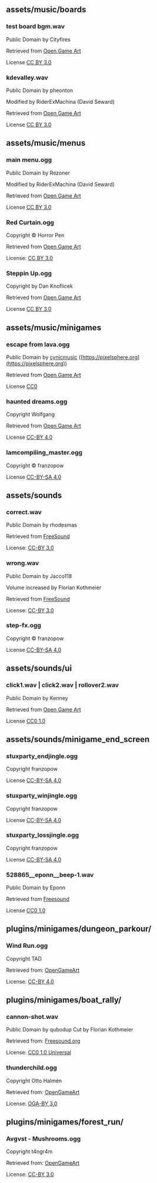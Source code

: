 ## assets/music/boards
### test board bgm.wav
Public Domain by Cityfires

Retrieved from [Open Game Art](https://opengameart.org/content/acrostics)

License [CC BY 3.0](http://creativecommons.org/licenses/by/3.0/)

### kdevalley.wav
Public Domain by pheonton

Modified by RiderExMachina (David Seward)

Retrieved from [Open Game Art](https://opengameart.org/content/one)

License [CC BY 3.0](http://creativecommons.org/licenses/by/3.0/)

## assets/music/menus
### main menu.ogg

Public Domain by Rezoner

Modified by RiderExMachina (David Seward)

Retrieved from [Open Game Art](https://opengameart.org/content/happy-arcade-tune)

License [CC BY 3.0](http://creativecommons.org/licenses/by/3.0/)

### Red Curtain.ogg
Copyright © Horror Pen

Retrieved from [Open Game Art](https://opengameart.org/content/red-curtain)

License: [CC BY 3.0](https://creativecommons.org/licenses/by/3.0/legalcode)

### Steppin Up.ogg

Copyright by Dan Knoflicek

Retrieved from [Open Game Art](https://opengameart.org/content/steppin-up)

License [CC BY 3.0](http://creativecommons.org/licenses/by/3.0/legalcode)

## assets/music/minigames
### escape from lava.ogg
Public Domain by [cynicmusic](https://cynicmusic.com) ([https://pixelsphere.org](https://pixelsphere.org))

Retrieved from [Open Game Art](https://opengameart.org/content/battle-theme-a)

License [CC0](http://creativecommons.org/publicdomain/zero/1.0/)

### haunted dreams.ogg

Copyright Wolfgang

Retrieved from [Open Game Art](https://opengameart.org/content/skeleton-waltz-theme)

License [CC-BY 4.0](https://creativecommons.org/licenses/by/4.0/legalcode)

### Iamcompiling_master.ogg

Copyright © franzopow

License [CC-BY-SA 4.0](https://creativecommons.org/licenses/by-sa/4.0/legalcode)

## assets/sounds
### correct.wav

Public Domain by rhodesmas

Retrieved from [FreeSound](https://freesound.org/people/rhodesmas/sounds/342751/)

License: [CC-BY 3.0](http://creativecommons.org/licenses/by/3.0/legalcode)

### wrong.wav

Public Domain by Jacco118

Volume increased by Florian Kothmeier

Retrieved from [FreeSound](https://freesound.org/people/Jacco18/sounds/419023/)

License: [CC-BY 3.0](http://creativecommons.org/licenses/by/3.0/legalcode)

### step-fx.ogg

Copyright © franzopow

License [CC-BY-SA 4.0](https://creativecommons.org/licenses/by-sa/4.0/legalcode)

## assets/sounds/ui
### click1.wav | click2.wav | rollover2.wav

Public Domain by Kenney

Retrieved from [Open Game Art](https://opengameart.org/content/51-ui-sound-effects-buttons-switches-and-clicks)

License [CC0 1.0](https://creativecommons.org/publicdomain/zero/1.0/)

## assets/sounds/minigame_end_screen
### stuxparty_endjingle.ogg

Copyright franzopow

License [CC-BY-SA 4.0](https://creativecommons.org/licenses/by-sa/4.0/legalcode)

### stuxparty_winjingle.ogg

Copyright franzopow

License [CC-BY-SA 4.0](https://creativecommons.org/licenses/by-sa/4.0/legalcode)

### stuxparty_lossjingle.ogg

Copyright franzopow

License [CC-BY-SA 4.0](https://creativecommons.org/licenses/by-sa/4.0/legalcode)

### 528865__eponn__beep-1.wav

Public Domain by Eponn

Retrieved from [Freesound](https://freesound.org/people/Eponn/sounds/528865/)

License [CC0 1.0](https://creativecommons.org/publicdomain/zero/1.0/legalcode)

## plugins/minigames/dungeon_parkour/
### Wind Run.ogg
Copyright TAD

Retrieved from: [OpenGameArt](https://opengameart.org/content/wind-run)

License: [CC-BY 4.0](https://creativecommons.org/licenses/by/4.0/legalcode)

## plugins/minigames/boat_rally/
### cannon-shot.wav
Public Domain by qubodup
Cut by Florian Kothmeier

Retrieved from: [Freesound.org](https://freesound.org/people/qubodup/sounds/187767/)

License: [CC0 1.0 Universal](https://creativecommons.org/publicdomain/zero/1.0/legalcode)

### thunderchild.ogg
Copyright Otto Halmén

Retrieved from: [OpenGameArt](https://opengameart.org/content/airship-thunderchild)

License: [OGA-BY 3.0](http://static.opengameart.org/OGA-BY-3.0.txt)

## plugins/minigames/forest_run/
### Avgvst - Mushrooms.ogg
Copyright t4ngr4m

Retrieved from: [OpenGameArt](https://opengameart.org/content/mushrooms-0)

License: [CC-BY 3.0](https://creativecommons.org/licenses/by/3.0/legalcode)
